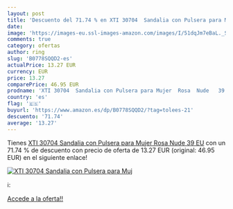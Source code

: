 ```yaml
---
layout: post
title: 'Descuento del 71.74 % en XTI 30704  Sandalia con Pulsera para Muj'
date: 
image: 'https://images-eu.ssl-images-amazon.com/images/I/51dqJm7eBaL._SL200_.jpg'
comments: true
category: ofertas
author: ring
slug: 'B0778SQQD2-es'
actualPrice: 13.27 EUR
currency: EUR
price: 13.27
comparePrice: 46.95 EUR
prodname: 'XTI 30704  Sandalia con Pulsera para Mujer  Rosa  Nude   39 EU'
country: 'es'
flag: '🇪🇸'
buyurl: 'https://www.amazon.es/dp/B0778SQQD2/?tag=tolees-21'
descuento: '71.74'
average: '13.27'
---
```


Tienes [XTI 30704  Sandalia con Pulsera para Mujer  Rosa  Nude   39 EU](https://www.amazon.es/dp/B0778SQQD2/?tag=tolees-21) con un 71.74 % de descuento con precio de oferta de 13.27 EUR (original: 46.95 EUR) en el siguiente enlace!

[![XTI 30704  Sandalia con Pulsera para Muj](https://images-eu.ssl-images-amazon.com/images/I/51dqJm7eBaL._SL200_.jpg)](https://www.amazon.es/dp/B0778SQQD2/?tag=tolees-21)

ℹ️:


[Accede a la oferta!!](https://www.amazon.es/dp/B0778SQQD2/?tag=tolees-21)
